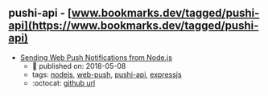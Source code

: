 pushi-api - [www.bookmarks.dev/tagged/pushi-api](https://www.bookmarks.dev/tagged/pushi-api) 
---
* [Sending Web Push Notifications from Node.js](https://thecodebarbarian.com/sending-web-push-notifications-from-node-js.html)
    * :calendar: published on: 2018-05-08
    * tags: [nodejs](../tags/nodejs.md), [web-push](../tags/web-push.md), [pushi-api](../tags/pushi-api.md), [expressjs](../tags/expressjs.md)
    * :octocat: [github url](https://github.com/vkarpov15/web-push-demo)
